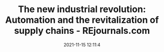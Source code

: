 ---
"title": "The new industrial revolution: Automation and the revitalization of supply chains - REjournals.com"
"date": "2021-11-15 12:11:4"
"feed_name": "GOOGLENEWSINDUSTRIAL"
"feed_website": "https://news.google.com/search?q=industrial%2Bincident&hl=en-US&gl=US&ceid=US:en"
"feed_rss": "https://news.google.com/rss/search?q=industrial%2Bincident&hl=en-US&gl=US&ceid=US:en"
"link": "https://rejournals.com/the-new-industrial-revolution-automation-and-the-revitalization-of-supply-chains/"
"source": "{'href': 'https://rejournals.com', 'title': 'REjournals.com'}"
"file": "_posts/2021-1-1-d960b8d20aced058d79737004274c21274743651.md"
"accident": "0"
"drilling": "0"
"dead": "0"
"injured": "0"
"arrested": "0"
"place": "unknown place"
"where": "unknown site"
"causes": "unknown"
"place_uri": "unknown place"
---